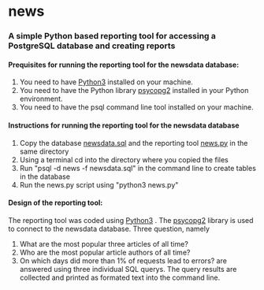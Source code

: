 # news
### A simple Python based reporting tool for accessing a PostgreSQL database and creating reports 

#### Prequisites for running the reporting tool for the newsdata database:
1. You need to have [Python3](https://www.python.org/) installed on your machine.
2. You need to have the Python library [psycopg2](http://initd.org/psycopg/) installed in your Python environment.
3. You need to have the psql command line tool installed on your machine.

#### Instructions for running the reporting tool for the newsdata database
1. Copy the database [newsdata.sql](/newsdata.sql)  and the reporting tool [news.py](/news.py) in the same directory
2. Using a terminal cd into the directory where you copied the files
3. Run "psql -d news -f newsdata.sql" in the command line to create tables in the database
4. Run the news.py script using "python3 news.py"

#### Design of the reporting tool:
The reporting tool was coded using [Python3](https://www.python.org/) . The [psycopg2](http://initd.org/psycopg/) library is used to connect to the
newsdata database. Three question, namely
1. What are the most popular three articles of all time?
2. Who are the most popular article authors of all time?
3. On which days did more than 1% of requests lead to errors?
are answered using three individual SQL querys. The query results are collected and
printed as formated text into the command line.
